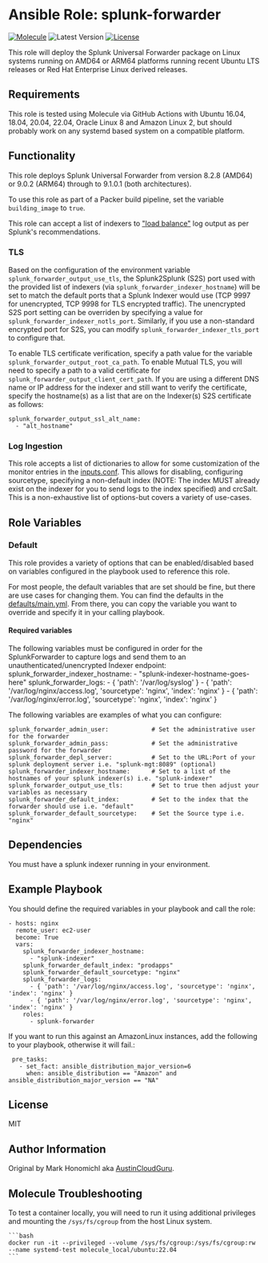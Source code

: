 # Ansible Role: splunk-forwarder

[![Molecule](https://github.com/troyfontaine/ansible-role-splunk-forwarder/workflows/Molecule/badge.svg?event=push)](https://github.com/troyfontaine/ansible-role-splunk-forwarder/actions?query=workflow%3AMolecule)
![Latest Version](https://img.shields.io/github/v/tag/troyfontaine/ansible-role-splunk-forwarder?sort=semver&label=Latest%20Version)
[![License](https://img.shields.io/github/license/troyfontaine/ansible-role-splunk-forwarder)](https://github.com/troyfontaine/ansible-role-splunk-forwarder/blob/master/LICENSE)

This role will deploy the Splunk Universal Forwarder package on Linux systems running on AMD64 or ARM64 platforms running recent Ubuntu LTS releases or Red Hat Enterprise Linux derived releases.

## Requirements

This role is tested using Molecule via GitHub Actions with Ubuntu 16.04, 18.04, 20.04, 22.04, Oracle Linux 8 and Amazon Linux 2, but should probably work on any systemd based system on a compatible platform.

## Functionality

This role deploys Splunk Universal Forwarder from version 8.2.8 (AMD64) or 9.0.2 (ARM64) through to 9.1.0.1 (both architectures).

To use this role as part of a Packer build pipeline, set the variable `building_image` to `true`.

This role can accept a list of indexers to ["load balance"][splunk_load_balance] log output as per Splunk's recommendations.

### TLS

Based on the configuration of the environment variable `splunk_forwarder_output_use_tls`, the Splunk2Splunk (S2S) port used with the provided list of indexers (via `splunk_forwarder_indexer_hostname`) will be set to match the default ports that a Splunk Indexer would use (TCP 9997 for unencrypted, TCP 9998 for TLS encrypted traffic).  The unencrypted S2S port setting can be overriden by specifying a value for `splunk_forwarder_indexer_notls_port`.  Similarly, if you use a non-standard encrypted port for S2S, you can modify `splunk_forwarder_indexer_tls_port` to configure that.

To enable TLS certificate verification, specify a path value for the variable `splunk_forwarder_output_root_ca_path`.  To enable Mutual TLS, you will need to specify a path to a valid certificate for `splunk_forwarder_output_client_cert_path`.  If you are using a different DNS name or IP address for the indexer and still want to verify the certificate, specify the hostname(s) as a list that are on the Indexer(s) S2S certificate as follows:

    splunk_forwarder_output_ssl_alt_name:
      - "alt_hostname"

### Log Ingestion

This role accepts a list of dictionaries to allow for some customization of the monitor entries in the [inputs.conf](./templates/inputs.conf.j2).  This allows for disabling, configuring sourcetype, specifying a non-default index (NOTE: The index MUST already exist on the indexer for you to send logs to the index specified) and crcSalt.  This is a non-exhaustive list of options-but covers a variety of use-cases.

## Role Variables

### Default

This role provides a variety of options that can be enabled/disabled based on variables configured in the playbook used to reference this role.

For most people, the default variables that are set should be fine, but there are use cases for changing them.  You can find the defaults in the [defaults/main.yml](defaults/main.yml).  From there, you can copy the variable you want to override and specify it in your calling playbook.

#### Required variables

The following variables must be configured in order for the SplunkForwarder to capture logs and send them to an unauthenticated/unencrypted Indexer endpoint:
    splunk_forwarder_indexer_hostname:
      - "splunk-indexer-hostname-goes-here"
    splunk_forwarder_logs:
      - { 'path': '/var/log/syslog' }
      - { 'path': '/var/log/nginx/access.log', 'sourcetype': 'nginx', 'index': 'nginx' }
      - { 'path': '/var/log/nginx/error.log', 'sourcetype': 'nginx', 'index': 'nginx' }

The following variables are examples of what you can configure:

    splunk_forwarder_admin_user:            # Set the administrative user for the forwarder
    splunk_forwarder_admin_pass:            # Set the administrative password for the forwarder
    splunk_forwarder_depl_server:           # Set to the URL:Port of your splunk deployment server i.e. "splunk-mgt:8089" (optional)
    splunk_forwarder_indexer_hostname:      # Set to a list of the hostnames of your splunk indexer(s) i.e. "splunk-indexer"
    splunk_forwarder_output_use_tls:        # Set to true then adjust your variables as necessary
    splunk_forwarder_default_index:         # Set to the index that the forwarder should use i.e. "default"
    splunk_forwarder_default_sourcetype:    # Set the Source type i.e. "nginx"


## Dependencies

You must have a splunk indexer running in your environment.

## Example Playbook

You should define the required variables in your playbook and call the role:

    - hosts: nginx
      remote_user: ec2-user
      become: True
      vars:
        splunk_forwarder_indexer_hostname:
          - "splunk-indexer"
        splunk_forwarder_default_index: "prodapps"
        splunk_forwarder_default_sourcetype: "nginx"
        splunk_forwarder_logs:
          - { 'path': '/var/log/nginx/access.log', 'sourcetype': 'nginx', 'index': 'nginx' }
          - { 'path': '/var/log/nginx/error.log', 'sourcetype': 'nginx', 'index': 'nginx' }
        roles:
          - splunk-forwarder

If you want to run this against an AmazonLinux instances, add the following to your playbook, otherwise it will fail.:

     pre_tasks:
       - set_fact: ansible_distribution_major_version=6
         when: ansible_distribution == "Amazon" and ansible_distribution_major_version == "NA"

## License

MIT

## Author Information

Original by Mark Honomichl aka [AustinCloudGuru](https://austincloud.guru).

## Molecule Troubleshooting

To test a container locally, you will need to run it using additional privileges and mounting the `/sys/fs/cgroup` from the host Linux system.

    ```bash
    docker run -it --privileged --volume /sys/fs/cgroup:/sys/fs/cgroup:rw --name systemd-test molecule_local/ubuntu:22.04
    ```

[splunk_load_balance]: https://docs.splunk.com/Documentation/Splunk/9.1.0/Forwarding/Setuploadbalancingd
